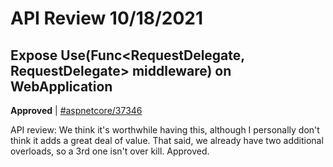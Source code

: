 # API Review 10/18/2021

## Expose Use(Func<RequestDelegate, RequestDelegate> middleware) on WebApplication

**Approved** | [#aspnetcore/37346](https://github.com/dotnet/aspnetcore/issues/37346#issuecomment-946012521)

API review: We think it's worthwhile having this, although I personally don't think it adds a great deal of value. That said, we already have two additional overloads, so a 3rd one isn't over kill. Approved.
